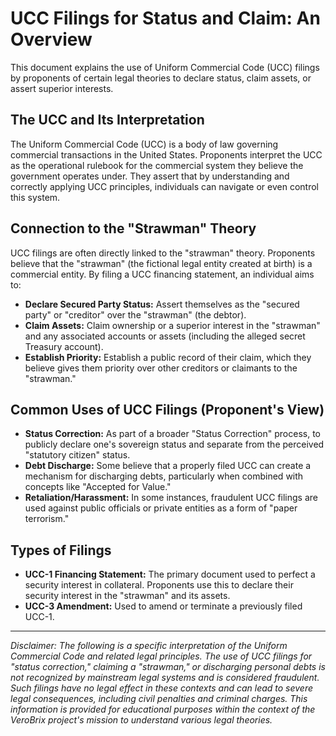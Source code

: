 
# UCC Filings for Status and Claim: An Overview

This document explains the use of Uniform Commercial Code (UCC) filings by proponents of certain legal theories to declare status, claim assets, or assert superior interests.

## The UCC and Its Interpretation

The Uniform Commercial Code (UCC) is a body of law governing commercial transactions in the United States. Proponents interpret the UCC as the operational rulebook for the commercial system they believe the government operates under. They assert that by understanding and correctly applying UCC principles, individuals can navigate or even control this system.

## Connection to the "Strawman" Theory

UCC filings are often directly linked to the "strawman" theory. Proponents believe that the "strawman" (the fictional legal entity created at birth) is a commercial entity. By filing a UCC financing statement, an individual aims to:

*   **Declare Secured Party Status:** Assert themselves as the "secured party" or "creditor" over the "strawman" (the debtor).
*   **Claim Assets:** Claim ownership or a superior interest in the "strawman" and any associated accounts or assets (including the alleged secret Treasury account).
*   **Establish Priority:** Establish a public record of their claim, which they believe gives them priority over other creditors or claimants to the "strawman."

## Common Uses of UCC Filings (Proponent's View)

*   **Status Correction:** As part of a broader "Status Correction" process, to publicly declare one's sovereign status and separate from the perceived "statutory citizen" status.
*   **Debt Discharge:** Some believe that a properly filed UCC can create a mechanism for discharging debts, particularly when combined with concepts like "Accepted for Value."
*   **Retaliation/Harassment:** In some instances, fraudulent UCC filings are used against public officials or private entities as a form of "paper terrorism."

## Types of Filings

*   **UCC-1 Financing Statement:** The primary document used to perfect a security interest in collateral. Proponents use this to declare their security interest in the "strawman" and its assets.
*   **UCC-3 Amendment:** Used to amend or terminate a previously filed UCC-1.

---

*Disclaimer: The following is a specific interpretation of the Uniform Commercial Code and related legal principles. The use of UCC filings for "status correction," claiming a "strawman," or discharging personal debts is not recognized by mainstream legal systems and is considered fraudulent. Such filings have no legal effect in these contexts and can lead to severe legal consequences, including civil penalties and criminal charges. This information is provided for educational purposes within the context of the VeroBrix project's mission to understand various legal theories.*
